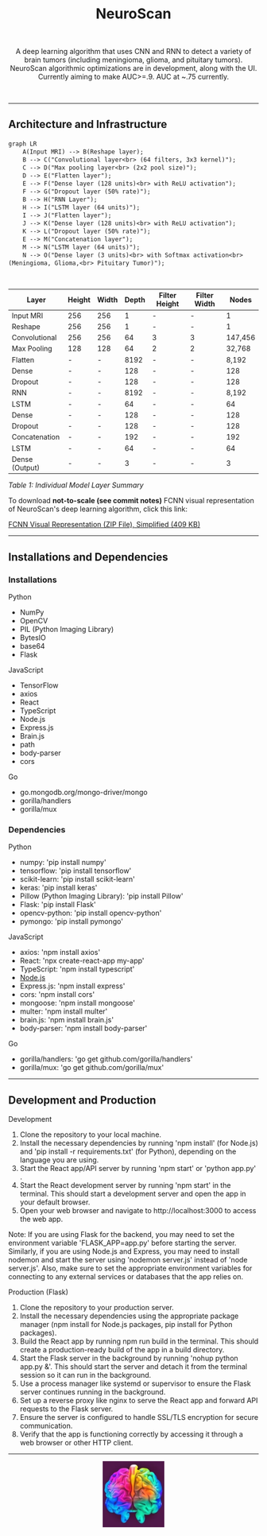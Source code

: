 <h1 align="center">NeuroScan</h1>
<br />
<p align="center">
A deep learning algorithm that uses CNN and RNN to detect a variety of brain tumors (including meningioma, glioma, and pituitary tumors). NeuroScan algorithmic optimizations are in development, along with the UI. Currently aiming to make AUC>=.9. AUC at ~.75 currently.
</p>
<br />

---

<h2>Architecture and Infrastructure</h2>

```mermaid
graph LR
    A(Input MRI) --> B(Reshape layer);
    B --> C("Convolutional layer<br> (64 filters, 3x3 kernel)");
    C --> D("Max pooling layer<br> (2x2 pool size)");
    D --> E("Flatten layer");
    E --> F("Dense layer (128 units)<br> with ReLU activation");
    F --> G("Dropout layer (50% rate)");
    B --> H("RNN Layer");
    H --> I("LSTM layer (64 units)");
    I --> J("Flatten layer");
    J --> K("Dense layer (128 units)<br> with ReLU activation");
    K --> L("Dropout layer (50% rate)");
    E --> M("Concatenation layer");
    M --> N("LSTM layer (64 units)");
    N --> O("Dense layer (3 units)<br> with Softmax activation<br> (Meningioma, Glioma,<br> Pituitary Tumor)");
```

<br />

| Layer           | Height | Width | Depth | Filter Height | Filter Width | Nodes    |
|-----------------|--------|-------|-------|---------------|--------------|----------|
| Input MRI       | 256    | 256   | 1     | -             | -            | 1        |
| Reshape         | 256    | 256   | 1     | -             | -            | 1        |
| Convolutional   | 256    | 256   | 64    | 3             | 3            | 147,456  |
| Max Pooling     | 128    | 128   | 64    | 2             | 2            | 32,768   |
| Flatten         | -      | -     | 8192  | -             | -            | 8,192    |
| Dense           | -      | -     | 128   | -             | -            | 128      |
| Dropout         | -      | -     | 128   | -             | -            | 128      |
| RNN             | -      | -     | 8192  | -             | -            | 8,192    |
| LSTM            | -      | -     | 64    | -             | -            | 64       |
| Dense           | -      | -     | 128   | -             | -            | 128      |
| Dropout         | -      | -     | 128   | -             | -            | 128      |
| Concatenation   | -      | -     | 192   | -             | -            | 192      |
| LSTM            | -      | -     | 64    | -             | -            | 64       |
| Dense (Output)  | -      | -     | 3     | -             | -            | 3        |

*Table 1: Individual Model Layer Summary*
    
To download **not-to-scale (see commit notes)** FCNN visual representation of NeuroScan's deep learning algorithm, click this link: 


[FCNN Visual Representation (ZIP File), Simplified (409 KB)](https://github.com/AbhiAlest/NeuroScan/blob/main/Predictions/Development/NeuroScan%20SVG%20(Simplified).zip)

---
  
<h2 >Installations and Dependencies</h2>

<h3 >Installations</h3>

Python
* NumPy
* OpenCV
* PIL (Python Imaging Library)
* BytesIO
* base64
* Flask

JavaScript
* TensorFlow
* axios
* React
* TypeScript
* Node.js
* Express.js
* Brain.js
* path
* body-parser
* cors

Go
* go.mongodb.org/mongo-driver/mongo
* gorilla/handlers
* gorilla/mux

<h3 >Dependencies</h3>



Python
* numpy: 'pip install numpy'
* tensorflow: 'pip install tensorflow'
* scikit-learn: 'pip install scikit-learn'
* keras: 'pip install keras'
* Pillow (Python Imaging Library): 'pip install Pillow'
* Flask: 'pip install Flask'
* opencv-python: 'pip install opencv-python'
* pymongo: 'pip install pymongo'

JavaScript
* axios: 'npm install axios'
* React: 'npx create-react-app my-app'
* TypeScript: 'npm install typescript'
* [Node.js](https://nodejs.org/en/download)
* Express.js: 'npm install express'
* cors: 'npm install cors'
* mongoose: 'npm install mongoose'
* multer: 'npm install multer'
* brain.js: 'npm install brain.js'
* body-parser: 'npm install body-parser'

Go
* gorilla/handlers: 'go get github.com/gorilla/handlers'
* gorilla/mux: 'go get github.com/gorilla/mux'



---
<h2 >Development and Production</h2>

Development
1. Clone the repository to your local machine.
2. Install the necessary dependencies by running 'npm install' (for Node.js) and 'pip install -r requirements.txt' (for Python), depending on the language you are using.
3. Start the React app/API server by running 'npm start' or 'python app.py' .
4. Start the React development server by running 'npm start' in the terminal. This should start a development server and open the app in your default browser.
5. Open your web browser and navigate to http://localhost:3000 to access the web app.

Note: If you are using Flask for the backend, you may need to set the environment variable 'FLASK_APP=app.py' before starting the server. Similarly, if you are using Node.js and Express, you may need to install nodemon and start the server using 'nodemon server.js' instead of 'node server.js'. Also, make sure to set the appropriate environment variables for connecting to any external services or databases that the app relies on.

Production (Flask)
1. Clone the repository to your production server.
2. Install the necessary dependencies using the appropriate package manager (npm install for Node.js packages, pip install for Python packages).
3. Build the React app by running npm run build in the terminal. This should create a production-ready build of the app in a build directory.
4. Start the Flask server in the background by running 'nohup python app.py &'. This should start the server and detach it from the terminal session so it can run in the background.
5. Use a process manager like systemd or supervisor to ensure the Flask server continues running in the background.
6. Set up a reverse proxy like nginx to serve the React app and forward API requests to the Flask server.
7. Ensure the server is configured to handle SSL/TLS encryption for secure communication.
8. Verify that the app is functioning correctly by accessing it through a web browser or other HTTP client.

---
<div align="center">
  <p> 
    <img src="https://github.com/AbhiAlest/NeuroScan/blob/main/Logo/NeuroScan.png?raw=true" alt = "NeuroScan Logo" >
</p>
